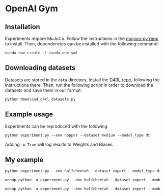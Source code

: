 
# OpenAI Gym

## Installation

Experiments require MuJoCo.
Follow the instructions in the [mujoco-py repo](https://github.com/openai/mujoco-py) to install.
Then, dependencies can be installed with the following command:

```
conda env create -f conda_env.yml
```

## Downloading datasets

Datasets are stored in the `data` directory.
Install the [D4RL repo](https://github.com/rail-berkeley/d4rl), following the instructions there.
Then, run the following script in order to download the datasets and save them in our format:

```
python download_d4rl_datasets.py
```

## Example usage

Experiments can be reproduced with the following:

```
python experiment.py --env hopper --dataset medium --model_type dt
```

Adding `-w True` will log results to Weights and Biases.

## My example
```python
python experiment.py --env halfcheetah --dataset expert --model_type dt -w True

nohup python -u experiment.py --env halfcheetah --dataset expert --model_type de --max_iters 30 -it cat -w True  > de_halfcheetah_expert_30iter_cat_w.log 2>&1 &   ## cost 24h to 45 iters

nohup python -u experiment.py --env halfcheetah --dataset expert --model_type de --max_iters 30 -it seq -w True > de_halfcheetah_expert_30iter_seq_w.log 2>&1 &
```
